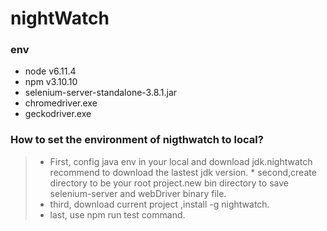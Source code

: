 # nightWatch
### env
-  node v6.11.4
-  npm  v3.10.10
-  selenium-server-standalone-3.8.1.jar
-  chromedriver.exe 
-  geckodriver.exe
### How to set the environment of nigthwatch to local?
 > * First, config java env in your local and download jdk.nightwatch recommend to download the lastest jdk version.
 > * second,create directory to be your root project.new bin directory to save selenium-server and webDriver binary file.
 > * third, download current project ,install -g nightwatch.
 > * last, use npm run test command.

